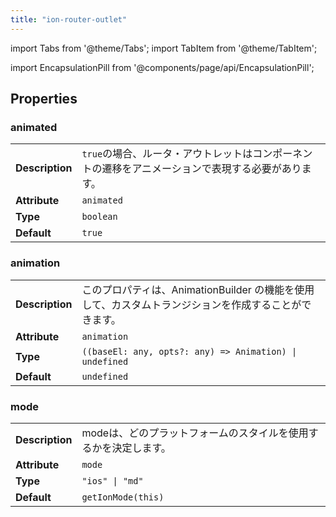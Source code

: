 ```yaml
---
title: "ion-router-outlet"
---
```

import Tabs from '@theme/Tabs';
import TabItem from '@theme/TabItem';

<head>
  <title>Ion-Router-Outlet for Animation & Stacked Navigation | Ionic</title>
  <meta name="description" content="Ion-router-outlet contains the logic for providing stacked navigation and animating views in and out. Learn about the life cycle hooks and properties here." />
</head>

import EncapsulationPill from '@components/page/api/EncapsulationPill';

<EncapsulationPill type="shadow" />


  
## Properties


### animated

| | |
| --- | --- |
| **Description** | `true`の場合、ルータ・アウトレットはコンポーネントの遷移をアニメーションで表現する必要があります。 |
| **Attribute** | `animated` |
| **Type** | `boolean` |
| **Default** | `true` |



### animation

| | |
| --- | --- |
| **Description** | このプロパティは、AnimationBuilder の機能を使用して、カスタムトランジションを作成することができます。 |
| **Attribute** | `animation` |
| **Type** | `((baseEl: any, opts?: any) => Animation) \| undefined` |
| **Default** | `undefined` |



### mode

| | |
| --- | --- |
| **Description** | modeは、どのプラットフォームのスタイルを使用するかを決定します。 |
| **Attribute** | `mode` |
| **Type** | `"ios" \| "md"` |
| **Default** | `getIonMode(this)` |


